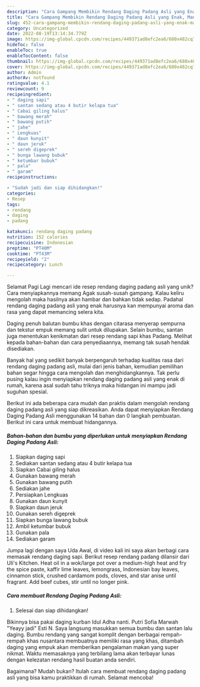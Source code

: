 ```yaml
---
description: "Cara Gampang Membikin Rendang Daging Padang Asli yang Enak, Mantap"
title: "Cara Gampang Membikin Rendang Daging Padang Asli yang Enak, Mantap"
slug: 452-cara-gampang-membikin-rendang-daging-padang-asli-yang-enak-mantap
category: Uncategorized
date: 2022-08-19T13:14:34.779Z
image: https://img-global.cpcdn.com/recipes/449371ad8efc2ea6/680x482cq70/rendang-daging-padang-asli-foto-resep-utama.jpg
hideToc: false
enableToc: true
enableTocContent: false
thumbnail: https://img-global.cpcdn.com/recipes/449371ad8efc2ea6/680x482cq70/rendang-daging-padang-asli-foto-resep-utama.jpg
cover: https://img-global.cpcdn.com/recipes/449371ad8efc2ea6/680x482cq70/rendang-daging-padang-asli-foto-resep-utama.jpg
author: Admin
authorAv: notfound
ratingvalue: 4.1
reviewcount: 9
recipeingredient:
- " daging sapi"
- " santan sedang atau 4 butir kelapa tua"
- " Cabai giling halus"
- " bawang merah"
- " bawang putih"
- " jahe"
- " Lengkuas"
- " daun kunyit"
- " daun jeruk"
- " sereh digeprek"
- " bunga lawang bubuk"
- " ketumbar bubuk"
- " pala"
- " garam"
recipeinstructions:

- "Sudah jadi dan siap dihidangkan!"
categories:
- Resep
tags:
- rendang
- daging
- padang

katakunci: rendang daging padang 
nutrition: 152 calories
recipecuisine: Indonesian
preptime: "PT40M"
cooktime: "PT43M"
recipeyield: "2"
recipecategory: Lunch

---
```



Selamat Pagi Lagi mencari ide resep rendang daging padang asli yang unik? Cara menyiapkannya memang Agak susah-susah gampang. Kalau keliru mengolah maka hasilnya akan hambar dan bahkan tidak sedap. Padahal rendang daging padang asli yang enak harusnya kan mempunyai aroma dan rasa yang dapat memancing selera kita.


Daging penuh balutan bumbu khas dengan citarasa menyerap sempurna dan tekstur empuk memang sulit untuk dilupakan. Selain bumbu, santan juga menentukan kenikmatan dari resep rendang sapi khas Padang. Melihat kepada bahan-bahan dan cara penyediaannya, memang tak susah hendak disediakan.

Banyak hal yang sedikit banyak berpengaruh terhadap kualitas rasa dari rendang daging padang asli, mulai dari jenis bahan, kemudian pemilihan bahan segar hingga cara mengolah dan menghidangkannya. Tak perlu pusing kalau ingin menyiapkan rendang daging padang asli yang enak di rumah, karena asal sudah tahu triknya maka hidangan ini mampu jadi suguhan spesial.


Berikut ini ada beberapa cara mudah dan praktis dalam mengolah rendang daging padang asli yang siap dikreasikan. Anda dapat menyiapkan Rendang Daging Padang Asli menggunakan 14 bahan dan 0 langkah pembuatan. Berikut ini cara untuk membuat hidangannya.

<!--inarticleads1-->

##### Bahan-bahan dan bumbu yang diperlukan untuk menyiapkan Rendang Daging Padang Asli:

1. Siapkan  daging sapi
1. Sediakan  santan sedang atau 4 butir kelapa tua
1. Siapkan  Cabai giling halus
1. Gunakan  bawang merah
1. Gunakan  bawang putih
1. Sediakan  jahe
1. Persiapkan  Lengkuas
1. Gunakan  daun kunyit
1. Siapkan  daun jeruk
1. Gunakan  sereh digeprek
1. Siapkan  bunga lawang bubuk
1. Ambil  ketumbar bubuk
1. Gunakan  pala
1. Sediakan  garam


Jumpa lagi dengan saya Uda Awal, di video kali ini saya akan berbagi cara memasak rendang daging sapi. Berikut resep rendang padang dilansir dari Uli&#39;s Kitchen. Heat oil in a wok/large pot over a medium-high heat and fry the spice paste, kaffir lime leaves, lemongrass, Indonesian bay leaves, cinnamon stick, crushed cardamom pods, cloves, and star anise until fragrant. Add beef cubes, stir until no longer pink. 

<!--inarticleads2-->

##### Cara membuat Rendang Daging Padang Asli:


1. Selesai dan siap dihidangkan!

Bikinnya bisa pakai daging kurban Idul Adha nanti. Putri Sofia Marwah &#34;Yeayy jadi&#34; Esti N. Saya langsung masukkan semua bumbu dan santan lalu daging. Bumbu rendang yang sangat komplit dengan berbagai rempah-rempah khas nusantara membuatnya memiliki rasa yang khas, ditambah daging yang empuk akan memberikan pengalaman makan yang super nikmat. Waktu memasaknya yang terbilang lama akan terbayar lunas dengan kelezatan rendang hasil buatan anda sendiri. 

Bagaimana? Mudah bukan? Itulah cara membuat rendang daging padang asli yang bisa kamu praktikkan di rumah. Selamat mencoba!
